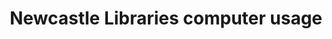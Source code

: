 ---
schema: default
title: Newcastle Libraries computer usage
organization: Newcastle City Council
notes: >-
  Usage given as a percentage of the total available time public access
  computers can be used
resources:
  - name: 2008 onwards monthly computer usage
    url: >-
      https://raw.githubusercontent.com/ToonLibraries/library-open-data/master/computer-usage/2008-onwards-monthly-computer-use.csv
    format: csv
license: 'https://creativecommons.org/publicdomain/zero/1.0/'
category:
  - Uncategorized
maintainer: Newcastle Libraries
maintainer_email: information@newcastle.gov.uk
---